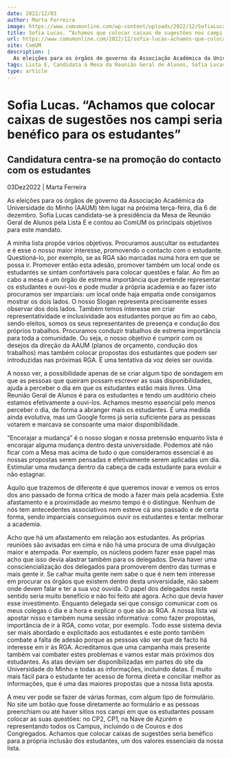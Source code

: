 ```yaml
---
date: 2022/12/03
author: Marta Ferreira
image: https://www.comumonline.com/wp-content/uploads/2022/12/SofiaLucas-1500x1000.jpg
title: Sofia Lucas. “Achamos que colocar caixas de sugestões nos campi seria benéfico para os estudantes”
url: https://www.comumonline.com/2022/12/sofia-lucas-achamos-que-colocar-caixas-de-sugestoes-nos-campi-seria-benefico-para-os-estudantes/
site: ComUM
description: |
  As eleições para os órgãos de governo da Associação Académica da Universidade do Minho (AAUM) têm lugar na próxima terça-feira, dia 6 de dezembro.
tags: Lista E, Candidata à Mesa da Reunião Geral de Alunos, Sofia Lucas
type: article
---
```



# Sofia Lucas. “Achamos que colocar caixas de sugestões nos campi seria benéfico para os estudantes”

## Candidatura centra-se na promoção do contacto com os estudantes

03Dez2022 | Marta Ferreira

As eleições para os órgãos de governo da Associação Académica da Universidade do Minho (AAUM) têm lugar na próxima terça-feira, dia 6 de dezembro. Sofia Lucas candidata-se à presidência da Mesa de Reunião Geral de Alunos pela Lista E e contou ao ComUM os principais objetivos para este mandato.

A minha lista propõe vários objetivos. Procuramos auscultar os estudantes e é esse o nosso maior interesse, promovendo o contacto com o estudante. Questioná-lo, por exemplo, se as RGA são marcadas numa hora em que se possa ir. Promover então esta adesão, promover também um local onde os estudantes se sintam confortáveis para colocar questões e falar. Ao fim ao cabo a mesa é um órgão de estrema importância que pretende representar os estudantes e ouvi-los e pode mudar a própria academia e ao fazer isto procuramos ser imparciais: um local onde haja empatia onde consigamos mostrar os dois lados. O nosso Slogan representa precisamente esses observar dos dois lados. Também temos interesse em criar representatividade e inclusividade aos estudantes porque ao fim ao cabo, sendo eleitos, somos os seus representantes de presença e condução dos próprios trabalhos. Procuramos conduzir trabalhos de estrema importância para toda a comunidade. Ou seja, o nosso objetivo é cumprir com os desejos da direção da AAUM (planos de orçamento, condução dos trabalhos) mas também colocar propostas dos estudantes que podem ser introduzidas nas próximas RGA. É uma tentativa da voz deles ser ouvida.

A nosso ver, a possibilidade apenas de se criar algum tipo de sondagem em que as pessoas que queiram possam escrever as suas disponibilidades, ajuda a perceber o dia em que os estudantes estão mais livres. Uma Reunião Geral de Alunos é para os estudantes e tendo um auditório cheio estamos efetivamente a ouvi-los. Achamos mesmo essencial pelo menos perceber o dia, de forma a abranger mais os estudantes. É uma medida ainda evolutiva, mas um Google forms já seria suficiente para as pessoas votarem e marcava se consoante uma maior disponibilidade.

“Encorajar a mudança” é o nosso slogan e nossa pretensão enquanto lista é encorajar alguma mudança dentro desta universidade. Podemos até não ficar com a Mesa mas acima de tudo o que consideramos essencial é as nossas propostas serem pensadas e efetivamente serem aplicadas um dia. Estimular uma mudança dentro da cabeça de cada estudante para evoluir e não estagnar.

Aquilo que trazemos de diferente é que queremos inovar e vemos os erros dos ano passado de forma crítica de modo a fazer mais pela academia. Este afastamento e a proximidade ao mesmo tempo é o distingue. Nenhum de nós tem antecedentes associativos nem esteve cá ano passado e de certa forma, sendo imparciais conseguimos ouvir os estudantes e tentar melhorar a academia.

Acho que há um afastamento em relação aos estudantes. As próprias reuniões são avisadas em cima e não há uma procura de uma divulgação maior e atempada. Por exemplo, os núcleos podem fazer esse papel mas acho que isso devia alastrar também para os delegados. Devia haver uma consciencialização dos delegados para promoverem dentro das turmas e mais gente ir. Se calhar muita gente nem sabe o que é nem tem interesse em procurar os órgãos que existem dentro desta universidade, não sabem onde devem falar e ter a sua voz ouvida. O papel dos delegados neste sentido seria muito benefício e não foi feito até agora. Acho que devia haver esse investimento. Enquanto delegada sei que consigo comunicar com os meus colegas o dia e a hora e explicar o que são as RGA. A nossa lista vai apostar nisso e também numa sessão informativa: como fazer propostas, importância de ir à RGA, como votar, por exemplo. Todo esse sistema devia ser mais abordado e explicitado aos estudantes e este ponto também combate a falta de adesão porque as pessoas vão ver que de facto há interesse em ir às RGA. Acreditamos que uma campanha mais presente também vai combater estes problemas e vamos estar mais próximos dos estudantes. As atas deviam ser disponibilizadas em partes do site da Universidade do Minho e todas as informações, incluindo datas. É muito mais fácil para o estudante ter acesso de forma direta e conciliar melhor as informações, que é uma das maiores propostas que a nossa lista aposta.

A meu ver pode se fazer de várias formas, com algum tipo de formulário. No site um botão que fosse diretamente ao formulário e as pessoas preenchiam ou até haver sítios nos campi em que os estudantes possam colocar as suas questões: no CP2, CP1, na Nave de Azurém e representando todos os Campus, incluindo o de Couros e dos Congregados. Achamos que colocar caixas de sugestões seria benéfico para a própria inclusão dos estudantes, um dos valores essenciais da nossa lista.
